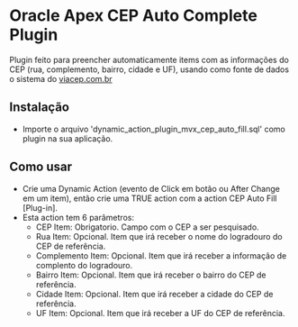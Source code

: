 # Oracle Apex CEP Auto Complete Plugin
  Plugin feito para preencher automaticamente items com as informações do CEP (rua, complemento, bairro, cidade e UF), usando como fonte de dados o sistema do [viacep.com.br](https://viacep.com.br)

## Instalação
  * Importe o arquivo 'dynamic_action_plugin_mvx_cep_auto_fill.sql' como plugin na sua aplicação.

## Como usar
  * Crie uma Dynamic Action (evento de Click em botão ou After Change em um item), então crie uma TRUE action com a action CEP Auto Fill [Plug-in].
  * Esta action tem 6 parâmetros:
    * CEP Item: Obrigatorio. Campo com o CEP a ser pesquisado.
    * Rua Item: Opcional. Item que irá receber o nome do logradouro do CEP de referência.
    * Complemento Item: Opcional. Item que irá receber a informação de complento do logradouro.
    * Bairro Item: Opcional. Item que irá receber o bairro do CEP de referência.
    * Cidade Item: Opcional. Item que irá receber a cidade do CEP de referência. 
    * UF Item: Opcional. Item que irá receber a UF do CEP de referência.